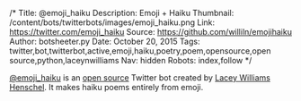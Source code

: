 /*
Title: @emoji_haiku
Description: Emoji + Haiku
Thumbnail: /content/bots/twitterbots/images/emoji_haiku.png
Link: https://twitter.com/emoji_haiku
Source: https://github.com/williln/emojihaiku
Author: botsheeter.py
Date: October 20, 2015
Tags: twitter,bot,twitterbot,active,emoji,haiku,poetry,poem,opensource,open source,python,laceynwilliams
Nav: hidden
Robots: index,follow
*/

[@emoji_haiku](https://twitter.com/emoji_haiku) is an [open source](https://github.com/williln/emojihaiku) Twitter bot created by [Lacey Williams Henschel](https://twitter.com/laceynwilliams). It makes haiku poems entirely from emoji.
